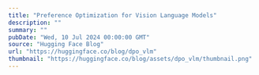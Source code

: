 ```yaml
---
title: "Preference Optimization for Vision Language Models"
description: ""
summary: ""
pubDate: "Wed, 10 Jul 2024 00:00:00 GMT"
source: "Hugging Face Blog"
url: "https://huggingface.co/blog/dpo_vlm"
thumbnail: "https://huggingface.co/blog/assets/dpo_vlm/thumbnail.png"
---
```


